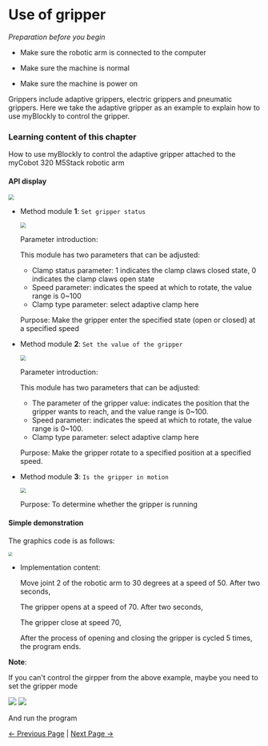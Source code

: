 # Use of gripper

<i>Preparation before you begin</i>

- Make sure the robotic arm is connected to the computer

- Make sure the machine is normal

- Make sure the machine is power on

Grippers include adaptive grippers, electric grippers and pneumatic grippers. Here we take the adaptive gripper as an example to explain how to use myBlockly to control the gripper.



### Learning content of this chapter

How to use myBlockly to control the adaptive gripper attached to the myCobot 320 M5Stack robotic arm

#### API display

<img src="../../../../resources/5-BasicApplication/5.2.1/m5/img/case/gripper_ite.png" style="zoom: 67%;" />

- Method module **1**: `Set gripper status`

  <img src="../../../../resources/5-BasicApplication/5.2.1/m5/img/blocks/gripper/2.png" style="zoom: 67%;" />

  Parameter introduction:

  This module has two parameters that can be adjusted:

  * Clamp status parameter: 1 indicates the clamp claws closed state, 0 indicates the clamp claws open state
  * Speed parameter: indicates the speed at which to rotate, the value range is 0~100
  * Clamp type parameter: select adaptive clamp here



  Purpose: Make the gripper enter the specified state (open or closed) at a specified speed



- Method module **2**: `Set the value of the gripper`

  <img src="../../../../resources/5-BasicApplication/5.2.1/m5/img/blocks/gripper/3.png" style="zoom: 67%;" />

  Parameter introduction:

  This module has two parameters that can be adjusted:

  * The parameter of the gripper value: indicates the position that the gripper wants to reach, and the value range is 0~100.
  * Speed parameter: indicates the speed at which to rotate, the value range is 0~100.
  * Clamp type parameter: select adaptive clamp here

  Purpose: Make the gripper rotate to a specified position at a specified speed.



* Method module **3**: `Is the gripper in motion`

  <img src="../../../../resources/5-BasicApplication/5.2.1/m5/img/blocks/gripper/4.png" style="zoom: 67%;" />

  Purpose: To determine whether the gripper is running




#### Simple demonstration

The graphics code is as follows:

<img src="../../../../resources/5-BasicApplication/5.2.1/m5/img/case/gripper.png" style="zoom: 50%;" />



* Implementation content:

  Move joint 2 of the robotic arm to 30 degrees at a speed of 50. After two seconds,

  The gripper opens at a speed of 70. After two seconds,

  The gripper close at speed 70,

  After the process of opening and closing the gripper is cycled 5 times, the program ends.



**Note**:

If you can't control the girpper from the above example, maybe you need to set the gripper mode

<img src="../../../../resources/5-BasicApplication/5.2.1/m5/img/case/gripper_item2.png"  />



<img src="../../../../resources/5-BasicApplication/5.2.1/m5/img/case/gripper_item3.png"  />

And run the program







  [← Previous Page](./7-ControlSinglesJoint.md) | [Next Page →](./9-api.md)
